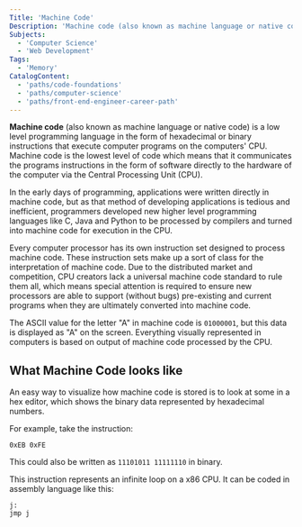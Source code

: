 ```yaml
---
Title: 'Machine Code'
Description: 'Machine code (also known as machine language or native code) is a low level programming language in the form of hexadecimal or binary instructions that execute computer programs on the computers CPU.'
Subjects:
  - 'Computer Science'
  - 'Web Development'
Tags:
  - 'Memory'
CatalogContent:
  - 'paths/code-foundations'
  - 'paths/computer-science'
  - 'paths/front-end-engineer-career-path'
---
```


**Machine code** (also known as machine language or native code) is a low level programming language in the form of hexadecimal or binary instructions that execute computer programs on the computers' CPU. Machine code is the lowest level of code which means that it communicates the programs instructions in the form of software directly to the hardware of the computer via the Central Processing Unit (CPU).

In the early days of programming, applications were written directly in machine code, but as that method of developing applications is tedious and inefficient, programmers developed new higher level programming languages like C, Java and Python to be processed by compilers and turned into machine code for execution in the CPU.

Every computer processor has its own instruction set designed to process machine code. These instruction sets make up a sort of class for the interpretation of machine code. Due to the distributed market and competition, CPU creators lack a universal machine code standard to rule them all, which means special attention is required to ensure new processors are able to support (without bugs) pre-existing and current programs when they are ultimately converted into machine code.

The ASCII value for the letter "A" in machine code is `01000001`, but this data is displayed as "A" on the screen. Everything visually represented in computers is based on output of machine code processed by the CPU.

## What Machine Code looks like

An easy way to visualize how machine code is stored is to look at some in a hex editor, which shows the binary data represented by hexadecimal numbers.

For example, take the instruction:

```
0xEB 0xFE
```

This could also be written as `11101011 11111110` in binary.

This instruction represents an infinite loop on a x86 CPU. It can be coded in assembly language like this:

```
j:
jmp j
```
